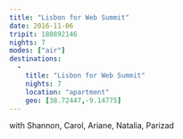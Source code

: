 ```yaml
---
title: "Lisbon for Web Summit"
date: 2016-11-06
tripit: 180892146
nights: 7
modes: ["air"]
destinations:
  -
    title: "Lisbon for Web Summit"
    nights: 7
    location: "apartment"
    geo: [38.72447,-9.14775]
---
```


with Shannon, Carol, Ariane, Natalia, Parizad
